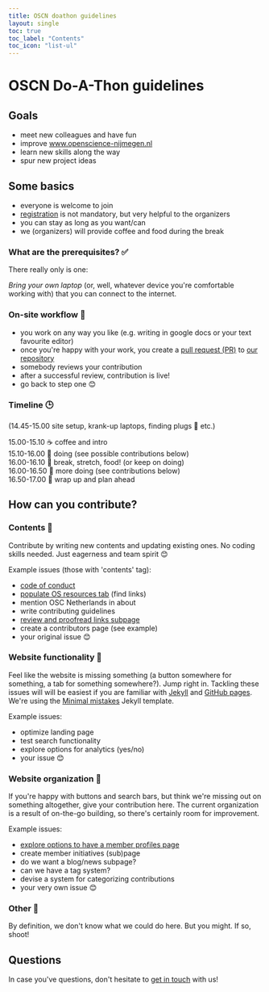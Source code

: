 ```yaml
---
title: OSCN doathon guidelines
layout: single
toc: true
toc_label: "Contents"
toc_icon: "list-ul"
---
```


# OSCN Do-A-Thon guidelines

## Goals

- meet new colleagues and have fun
- improve www.openscience-nijmegen.nl
- learn new skills along the way
- spur new project ideas

## Some basics
- everyone is welcome to join
- [registration](https://forms.gle/mWaCpnQ1ncTqF9Kn7) is not mandatory, but very helpful to the organizers
- you can stay as long as you want/can
- we (organizers) will provide coffee and food during the break

### What are the prerequisites? :white_check_mark:

There really only is one:

*Bring your own laptop* (or, well, whatever device you're comfortable working
with) that you can connect to the internet.

### On-site workflow :repeat:

- you work on any way you like (e.g. writing in google docs or your text favourite editor)
- once you're happy with your work, you create a [pull request (PR)](https://help.github.com/en/articles/about-pull-requests) to [our repository](https://github.com/Radboud-University/osc-nijmegen)
- somebody reviews your contribution
- after a successful review, contribution is live!
- go back to step one :blush:

### Timeline :clock3:

(14.45-15.00 site setup, krank-up laptops, finding plugs :electric_plug: etc.)

15.00-15.10 :coffee: coffee and intro  
15.10-16.00 :wrench: doing (see possible contributions below)  
16.00-16.10 :pizza: break, stretch, food! (or keep on doing)  
16.00-16.50 :wrench: more doing (see contributions below)  
16.50-17.00 :tada: wrap up and plan ahead  

## How can you contribute?

### Contents :pencil:

Contribute by writing new contents and updating existing ones. No coding skills needed. Just eagerness and team spirit 😊

Example issues (those with 'contents' tag):
-	[code of conduct](https://github.com/Radboud-University/osc-nijmegen/issues/14)
-	[populate OS resources tab](https://github.com/Radboud-University/osc-nijmegen/issues/6) (find links)
-	mention OSC Netherlands in about
-	write contributing guidelines
-	[review and proofread links subpage](https://github.com/Radboud-University/osc-nijmegen/issues/15)
-	create a contributors page (see example)
-	your original issue :blush:

### Website functionality :nut_and_bolt:

Feel like the website is missing something (a button somewhere for something, a tab
for something somewhere?). Jump right in. Tackling these issues will will be easiest
if you are familiar with [Jekyll](https://jekyllrb.com/) and [GitHub pages](https://pages.github.com/). We're using the [Minimal mistakes](https://mmistakes.github.io/minimal-mistakes/) Jekyll template.

Example issues:

- optimize landing page
- test search functionality
- explore options for analytics (yes/no)
- your issue :blush:

### Website organization :bookmark:

If you're happy with buttons and search bars, but think we're missing out on
something altogether, give your contribution here. The current organization is a
result of on-the-go building, so there's certainly room for improvement.

Example issues:

-	[explore options to have a member profiles page](https://github.com/Radboud-University/osc-nijmegen/issues/16)
-	create member initiatives (sub)page
-	do we want a blog/news subpage?
-	can we have a tag system?
-	devise a system for categorizing contributions
-	your very own issue :blush:

### Other :watermelon:
By definition, we don't know what we could do here. But you might. If so, shoot!

## Questions
In case you've questions, don't hesitate to [get in touch](https://radboud-university.github.io/osc-nijmegen/_pages/contact/) with us!
